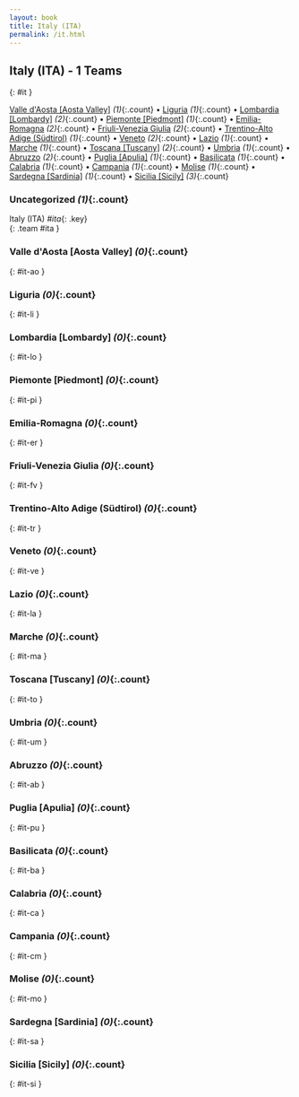 ```yaml
---
layout: book
title: Italy (ITA)
permalink: /it.html
---
```


## Italy (ITA) - 1 Teams
{: #it }






[Valle d'Aosta [Aosta Valley]](#it-ao) _(1)_{:.count} • [Liguria](#it-li) _(1)_{:.count} • [Lombardia [Lombardy]](#it-lo) _(2)_{:.count} • [Piemonte [Piedmont]](#it-pi) _(1)_{:.count} • [Emilia-Romagna](#it-er) _(2)_{:.count} • [Friuli-Venezia Giulia](#it-fv) _(2)_{:.count} • [Trentino-Alto Adige (Südtirol)](#it-tr) _(1)_{:.count} • [Veneto](#it-ve) _(2)_{:.count} • [Lazio](#it-la) _(1)_{:.count} • [Marche](#it-ma) _(1)_{:.count} • [Toscana [Tuscany]](#it-to) _(2)_{:.count} • [Umbria](#it-um) _(1)_{:.count} • [Abruzzo](#it-ab) _(2)_{:.count} • [Puglia [Apulia]](#it-pu) _(1)_{:.count} • [Basilicata](#it-ba) _(1)_{:.count} • [Calabria](#it-ca) _(1)_{:.count} • [Campania](#it-cm) _(1)_{:.count} • [Molise](#it-mo) _(1)_{:.count} • [Sardegna [Sardinia]](#it-sa) _(1)_{:.count} • [Sicilia [Sicily]](#it-si) _(3)_{:.count}


### Uncategorized _(1)_{:.count}

Italy  (ITA)  _#ita_{: .key} <br>
{: .team #ita }



### Valle d'Aosta [Aosta Valley] _(0)_{:.count}
{: #it-ao }





<div class='columns3' markdown='1'>


</div>



### Liguria _(0)_{:.count}
{: #it-li }





<div class='columns3' markdown='1'>


</div>



### Lombardia [Lombardy] _(0)_{:.count}
{: #it-lo }





<div class='columns3' markdown='1'>


</div>



### Piemonte [Piedmont] _(0)_{:.count}
{: #it-pi }





<div class='columns3' markdown='1'>


</div>



### Emilia-Romagna _(0)_{:.count}
{: #it-er }





<div class='columns3' markdown='1'>


</div>



### Friuli-Venezia Giulia _(0)_{:.count}
{: #it-fv }





<div class='columns3' markdown='1'>


</div>



### Trentino-Alto Adige (Südtirol) _(0)_{:.count}
{: #it-tr }





<div class='columns3' markdown='1'>


</div>



### Veneto _(0)_{:.count}
{: #it-ve }





<div class='columns3' markdown='1'>


</div>



### Lazio _(0)_{:.count}
{: #it-la }





<div class='columns3' markdown='1'>


</div>



### Marche _(0)_{:.count}
{: #it-ma }





<div class='columns3' markdown='1'>


</div>



### Toscana [Tuscany] _(0)_{:.count}
{: #it-to }





<div class='columns3' markdown='1'>


</div>



### Umbria _(0)_{:.count}
{: #it-um }





<div class='columns3' markdown='1'>


</div>



### Abruzzo _(0)_{:.count}
{: #it-ab }





<div class='columns3' markdown='1'>


</div>



### Puglia [Apulia] _(0)_{:.count}
{: #it-pu }





<div class='columns3' markdown='1'>


</div>



### Basilicata _(0)_{:.count}
{: #it-ba }





<div class='columns3' markdown='1'>


</div>



### Calabria _(0)_{:.count}
{: #it-ca }





<div class='columns3' markdown='1'>


</div>



### Campania _(0)_{:.count}
{: #it-cm }





<div class='columns3' markdown='1'>


</div>



### Molise _(0)_{:.count}
{: #it-mo }





<div class='columns3' markdown='1'>


</div>



### Sardegna [Sardinia] _(0)_{:.count}
{: #it-sa }





<div class='columns3' markdown='1'>


</div>



### Sicilia [Sicily] _(0)_{:.count}
{: #it-si }





<div class='columns3' markdown='1'>


</div>


 
